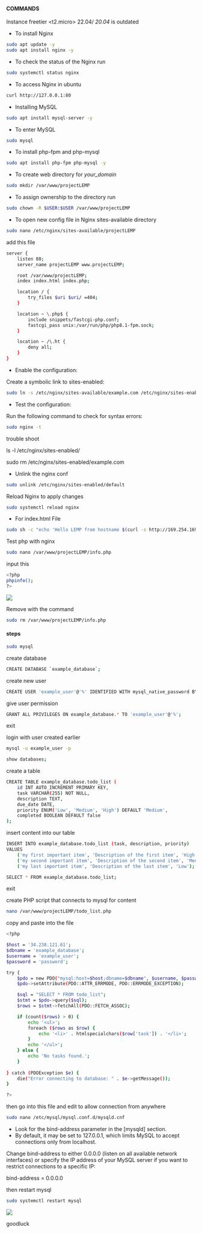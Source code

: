 #### COMMANDS

Instance freetier <t2.micro> 22.04/ *20.04* is outdated

- To install Nginx

```sh
sudo apt update -y
sudo apt install nginx -y
```

- To check the status of the Nginx run

```sh
sudo systemctl status nginx
```

- To access Nginx in ubuntu

```sh
curl http://127.0.0.1:80
```

- Installing MySQL

```sh
sudo apt install mysql-server -y
```

- To enter MySQL

```sh
sudo mysql
```

- To install php-fpm and php-mysql

```sh
sudo apt install php-fpm php-mysql -y
```

- To create web directory for *your_domain* 

```sh
sudo mkdir /var/www/projectLEMP
```

- To assign ownership to the directory run

```sh
sudo chown -R $USER:$USER /var/www/projectLEMP
```

- To open new config file in Nginx sites-available directory

```sh
sudo nano /etc/nginx/sites-available/projectLEMP
```

add this file

```sh
server {
    listen 80;
    server_name projectLEMP www.projectLEMP;

    root /var/www/projectLEMP;
    index index.html index.php;

    location / {
        try_files $uri $uri/ =404;
    }

    location ~ \.php$ {
        include snippets/fastcgi-php.conf;
        fastcgi_pass unix:/var/run/php/php8.1-fpm.sock;
    }

    location ~ /\.ht {
        deny all;
    }
}
```

- Enable the configuration:

Create a symbolic link to sites-enabled:

```sh
sudo ln -s /etc/nginx/sites-available/example.com /etc/nginx/sites-enabled/
```

- Test the configuration:

Run the following command to check for syntax errors:

```sh
sudo nginx -t
```

trouble shoot

ls -l /etc/nginx/sites-enabled/

sudo rm /etc/nginx/sites-enabled/example.com


- Unlink the nginx conf

```sh
sudo unlink /etc/nginx/sites-enabled/default
```

Reload Nginx to apply changes

```sh
sudo systemctl reload nginx
```

- For index.html File

```sh
sudo sh -c "echo 'Hello LEMP from hostname $(curl -s http://169.254.169.254/latest/meta-data/public-hostname) with public IP $(curl -s http://169.254.169.254/latest/meta-data/public-ipv4)' > /var/www/projectLEMP/index.html"
```

Test php with nginx

```sh
sudo nano /var/www/projectLEMP/info.php
```

input this

```sh
<?php
phpinfo();
?>
```


![](https://github.com/UzonduEgbombah/server-gh/assets/137091610/f6c390d3-a554-42c7-bf97-11e0e36bd736)


Remove with the command

```sh
sudo rm /var/www/projectLEMP/info.php
```

#### steps

```sh
sudo mysql
```

create database

```sh
CREATE DATABASE `example_database`;
```

create new user

```sh
CREATE USER 'example_user'@'%' IDENTIFIED WITH mysql_native_password BY 'password';
```

give user permission

```sh
GRANT ALL PRIVILEGES ON example_database.* TO 'example_user'@'%';
```

exit

login with user created earlier

```sh
mysql -u example_user -p
```

```sh
show databases;
```

create a table

```sh
CREATE TABLE example_database.todo_list (
    id INT AUTO_INCREMENT PRIMARY KEY,
    task VARCHAR(255) NOT NULL,
    description TEXT,
    due_date DATE,
    priority ENUM('Low', 'Medium', 'High') DEFAULT 'Medium',
    completed BOOLEAN DEFAULT false
);
```

insert content into our table

```sh
INSERT INTO example_database.todo_list (task, description, priority)
VALUES 
    ('my first important item', 'Description of the first item', 'High'),
    ('my second important item', 'Description of the second item', 'Medium'),
    ('my last important item', 'Description of the last item', 'Low');
```

```sh
SELECT * FROM example_database.todo_list;
```

exit

create PHP script that connects to mysql for content

```sh
nano /var/www/projectLEMP/todo_list.php
```

copy and paste into the file

```sh
<?php

$host = '34.238.121.61';       
$dbname = 'example_database'; 
$username = 'example_user'; 
$password = 'password'; 

try {
    $pdo = new PDO("mysql:host=$host;dbname=$dbname", $username, $password);
    $pdo->setAttribute(PDO::ATTR_ERRMODE, PDO::ERRMODE_EXCEPTION);

    $sql = "SELECT * FROM todo_list";
    $stmt = $pdo->query($sql);
    $rows = $stmt->fetchAll(PDO::FETCH_ASSOC);

    if (count($rows) > 0) {
        echo '<ul>';
        foreach ($rows as $row) {
            echo '<li>' . htmlspecialchars($row['task']) . '</li>';
        }
        echo '</ul>';
    } else {
        echo 'No tasks found.';
    }
    
} catch (PDOException $e) {
    die("Error connecting to database: " . $e->getMessage());
}

?>
```

then go into this file and edit to allow connection from anywhere

```sh
sudo nano /etc/mysql/mysql.conf.d/mysqld.cnf
```

- Look for the bind-address parameter in the [mysqld] section.
-  By default, it may be set to 127.0.0.1, which limits MySQL to accept connections only from localhost.

Change bind-address to either 0.0.0.0 (listen on all available network interfaces) or specify the IP address of your MySQL server if you want to restrict connections to a specific IP:

bind-address = 0.0.0.0

then restart mysql

```sh
sudo systemctl restart mysql
```



![](https://github.com/UzonduEgbombah/server-gh/assets/137091610/b3734503-04dd-48d8-8c2b-95d6fab8f291)


goodluck
































